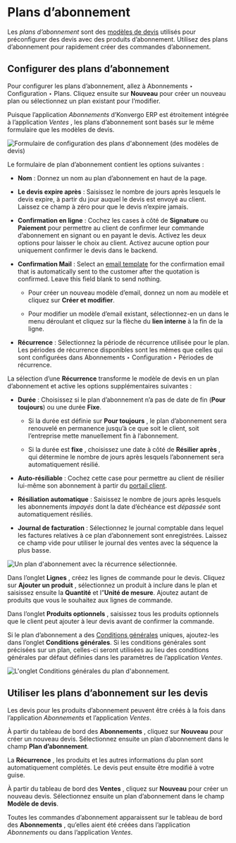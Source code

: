 # Plans d’abonnement

Les _plans d’abonnement_ sont des [modèles de
devis](../sales/send_quotations/quote_template) utilisés pour
préconfigurer des devis avec des produits d’abonnement. Utilisez des plans
d’abonnement pour rapidement créer des commandes d’abonnement.

## Configurer des plans d’abonnement

Pour configurer les plans d’abonnement, allez à Abonnements ‣ Configuration ‣
Plans. Cliquez ensuite sur **Nouveau** pour créer un nouveau plan ou
sélectionnez un plan existant pour l’modifier.

Puisque l’application _Abonnements_ d’Konvergo ERP est étroitement intégrée à
l’application _Ventes_ , les plans d’abonnement sont basés sur le même
formulaire que les modèles de devis.

![Formulaire de configuration des plans d'abonnement \(des modèles de
devis\)](../../../_images/subplan-quotation-template.png)

Le formulaire de plan d’abonnement contient les options suivantes :

  * **Nom** : Donnez un nom au plan d’abonnement en haut de la page.

  * **Le devis expire après** : Saisissez le nombre de jours après lesquels le devis expire, à partir du jour auquel le devis est envoyé au client. Laissez ce champ à zéro pour que le devis n’expire jamais.

  * **Confirmation en ligne** : Cochez les cases à côté de **Signature** ou **Paiement** pour permettre au client de confirmer leur commande d’abonnement en signant ou en payant le devis. Activez les deux options pour laisser le choix au client. Activez aucune option pour uniquement confirmer le devis dans le backend.

  * **Confirmation Mail** : Select an [email template](../../general/companies/email_template) for the confirmation email that is automatically sent to the customer after the quotation is confirmed. Leave this field blank to send nothing.

    * Pour créer un nouveau modèle d’email, donnez un nom au modèle et cliquez sur **Créer et modifier**.

    * Pour modifier un modèle d’email existant, sélectionnez-en un dans le menu déroulant et cliquez sur la flèche du **lien interne** à la fin de la ligne.

  * **Récurrence** : Sélectionnez la période de récurrence utilisée pour le plan. Les périodes de récurrence disponibles sont les mêmes que celles qui sont configurées dans Abonnements ‣ Configuration ‣ Périodes de récurrence.

La sélection d’une **Récurrence** transforme le modèle de devis en un plan
d’abonnement et active les options supplémentaires suivantes :

  * **Durée** : Choisissez si le plan d’abonnement n’a pas de date de fin (**Pour toujours**) ou une durée **Fixe**.

    * Si la durée est définie sur **Pour toujours** , le plan d’abonnement sera renouvelé en permanence jusqu’à ce que soit le client, soit l’entreprise mette manuellement fin à l’abonnement.

    * Si la durée est **fixe** , choisissez une date à côté de **Résilier après** , qui détermine le nombre de jours après lesquels l’abonnement sera automatiquement résilié.

  * **Auto-résiliable** : Cochez cette case pour permettre au client de résilier lui-même son abonnement à partir du [portail client](../../websites/ecommerce/ecommerce_management/customer_accounts).

  * **Résiliation automatique** : Saisissez le nombre de jours après lesquels les abonnements _impayés_ dont la date d’échéance est _dépassée_ sont automatiquement résiliés.

  * **Journal de facturation** : Sélectionnez le journal comptable dans lequel les factures relatives à ce plan d’abonnement sont enregistrées. Laissez ce champ vide pour utiliser le journal des ventes avec la séquence la plus basse.

![Un plan d'abonnement avec la récurrence
sélectionnée.](../../../_images/subplan-recurrence.png)

Dans l’onglet **Lignes** , créez les lignes de commande pour le devis. Cliquez
sur **Ajouter un produit** , sélectionnez un produit à inclure dans le plan et
saisissez ensuite la **Quantité** et l”**Unité de mesure**. Ajoutez autant de
produits que vous le souhaitez aux lignes de commande.

Dans l’onglet **Produits optionnels** , saisissez tous les produits optionnels
que le client peut ajouter à leur devis avant de confirmer la commande.

Si le plan d’abonnement a des [Conditions
générales](../../finance/accounting/customer_invoices/terms_conditions)
uniques, ajoutez-les dans l’onglet **Conditions générales**. Si les conditions
générales sont précisées sur un plan, celles-ci seront utilisées au lieu des
conditions générales par défaut définies dans les paramètres de l’application
_Ventes_.

![L'onglet Conditions générales du plan
d'abonnement.](../../../_images/subplan-terms-conditions.png)

## Utiliser les plans d’abonnement sur les devis

Les devis pour les produits d’abonnement peuvent être créés à la fois dans
l’application _Abonnements_ et l’application _Ventes_.

À partir du tableau de bord des **Abonnements** , cliquez sur **Nouveau** pour
créer un nouveau devis. Sélectionnez ensuite un plan d’abonnement dans le
champ **Plan d’abonnement**.

La **Récurrence** , les produits et les autres informations du plan sont
automatiquement complétés. Le devis peut ensuite être modifié à votre guise.

À partir du tableau de bord des **Ventes** , cliquez sur **Nouveau** pour
créer un nouveau devis. Sélectionnez ensuite un plan d’abonnement dans le
champ **Modèle de devis**.

Toutes les commandes d’abonnement apparaissent sur le tableau de bord des
**Abonnements** , qu’elles aient été créées dans l’application _Abonnements_
ou dans l’application _Ventes_.

